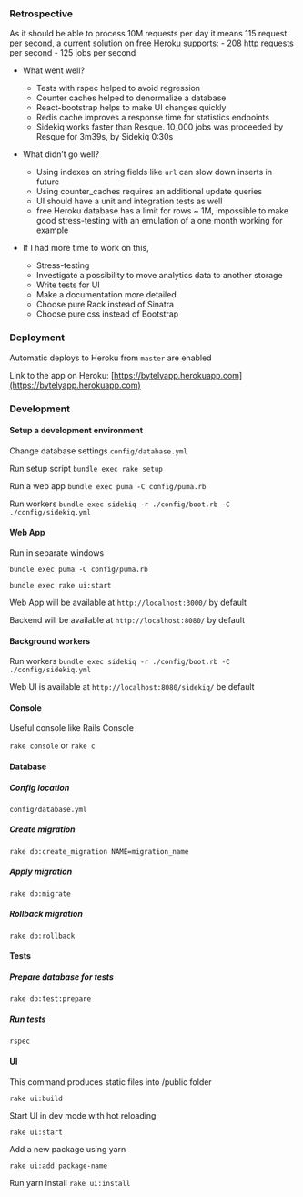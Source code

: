 ### Retrospective

As it should be able to process 10M requests per day it means 115 request per second, 
a current solution on free Heroku supports:
    - 208 http requests per second
    - 125 jobs per second

- What went well?
    - Tests with rspec helped to avoid regression
    - Counter caches helped to denormalize a database
    - React-bootstrap helps to make UI changes quickly
    - Redis cache improves a response time for statistics endpoints
    - Sidekiq works faster than Resque. 10_000 jobs was proceeded by Resque for 3m39s, by Sidekiq 0:30s
    
- What didn’t go well?
    - Using indexes on string fields like `url` can slow down inserts in future
    - Using counter_caches requires an additional update queries
    - UI should have a unit and integration tests as well
    - free Heroku database has a limit for rows ~ 1M, impossible to make good stress-testing with an emulation of a one month working for example
    
- If I had more time to work on this,
    - Stress-testing
    - Investigate a possibility to move analytics data to another storage
    - Write tests for UI
    - Make a documentation more detailed
    - Choose pure Rack instead of Sinatra
    - Choose pure css instead of Bootstrap
    

### Deployment
Automatic deploys to Heroku from `master` are enabled

Link to the app on Heroku: [https://bytelyapp.herokuapp.com](https://bytelyapp.herokuapp.com)

### Development
#### Setup a development environment
Change database settings 
`config/database.yml`

Run setup script ```bundle exec rake setup```

Run a web app ```bundle exec puma -C config/puma.rb```

Run workers ```bundle exec sidekiq -r ./config/boot.rb -C ./config/sidekiq.yml ```


#### Web App
Run in separate windows

```bundle exec puma -C config/puma.rb```

```bundle exec rake ui:start```


Web App will be available at `http://localhost:3000/` by default

Backend will be available at `http://localhost:8080/` by default

#### Background workers
Run workers ```bundle exec sidekiq -r ./config/boot.rb -C ./config/sidekiq.yml ```

Web UI is available at `http://localhost:8080/sidekiq/` be default

#### Console
Useful console like Rails Console

```rake console``` or ```rake c```

#### Database
##### Config location
`config/database.yml`

##### Create migration
```rake db:create_migration NAME=migration_name```

##### Apply migration
```rake db:migrate```

##### Rollback migration
```rake db:rollback```

#### Tests

##### Prepare database for tests
```rake db:test:prepare```

##### Run tests
```rspec```


#### UI
This command produces static files into /public folder

```rake ui:build```

Start UI in dev mode with hot reloading

```rake ui:start```

Add a new package using yarn

```rake ui:add package-name```

Run yarn install
```rake ui:install```
